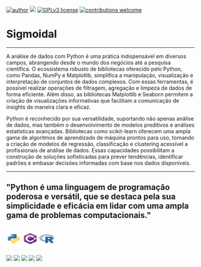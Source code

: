 [![author](https://img.shields.io/badge/author-JhonnyLimachiChoque.-red.svg)](https://www.linkedin.com/in/jhonny-limachi-choque-md-mph-mhr-697bb5256/) [![](https://img.shields.io/badge/python-3.7+-blue.svg)](https://www.python.org/downloads/release/python-365/) [![GPLv3 license](https://img.shields.io/badge/License-GPLv3-blue.svg)](http://perso.crans.org/besson/LICENSE.html) [![contributions welcome](https://img.shields.io/badge/contributions-welcome-brightgreen.svg?style=flat)](https://github.com/carlosfab/data_science/issues)


# Sigmoidal 

---------------------------------------------------------------------------------------------------------------------------------------------------------------------------------------------------------------
A análise de dados com Python é uma prática indispensável em diversos campos, abrangendo desde o mundo dos negócios até a pesquisa científica. O ecossistema robusto de bibliotecas oferecido pelo Python, como Pandas, NumPy e Matplotlib, simplifica a manipulação, visualização e interpretação de conjuntos de dados complexos. Com essas ferramentas, é possível realizar operações de filtragem, agregação e limpeza de dados de forma eficiente. Além disso, as bibliotecas Matplotlib e Seaborn permitem a criação de visualizações informativas que facilitam a comunicação de insights de maneira clara e eficaz.

Python é reconhecido por sua versatilidade, suportando não apenas análise de dados, mas também o desenvolvimento de modelos preditivos e análises estatísticas avançadas. Bibliotecas como scikit-learn oferecem uma ampla gama de algoritmos de aprendizado de máquina prontos para uso, tornando a criação de modelos de regressão, classificação e clustering acessível a profissionais de análise de dados. Essas capacidades possibilitam a construção de soluções sofisticadas para prever tendências, identificar padrões e embasar decisões informadas com base nos dados disponíveis.

------------------------------------------------------------------------------------------------------------------------------------------------------------------------------------------------------------------
"Python é uma linguagem de programação poderosa e versátil, que se destaca pela sua simplicidade e eficácia em lidar com uma ampla gama de problemas computacionais."
-------------------------------------------------------------------------------------------------------------------------------------------------------------------------------------------------------------------

<div style="display: inline_block"><br>

  <img align="center" alt="Jhonny-Python" height="30" width="40" src="https://raw.githubusercontent.com/devicons/devicon/master/icons/python/python-original.svg">
  <img align="center" alt="Jhonny-Csharp" height="30" width="40" src="https://raw.githubusercontent.com/devicons/devicon/master/icons/csharp/csharp-original.svg">
  <img align="center" alt="R-Icon" height="30" width="40" src="https://raw.githubusercontent.com/devicons/devicon/master/icons/r/r-original.svg">
  

  
</div>

  ##
 
<div> 
  <a href="https://www.instagram.com/jhonny.limachi.md/"><img src="https://img.shields.io/badge/-Instagram-%23E4405F?style=for-the-badge&logo=instagram&logoColor=white" target="_blank"></a>
 	<a href="https://scholar.google.es/citations?user=kDWFv9cAAAAJ&hl=es&oi=ao"><img src="https://img.shields.io/badge/Google%20Acad%C3%A9mico-4285F4?style=for-the-badge&logo=google-scholar&logoColor=white" target="_blank"></a>
 <a href="https://twitter.com/JhonnyWils68181"><img src="https://img.shields.io/badge/Twitter-1DA1F2?style=for-the-badge&logo=twitter&logoColor=white" target="_blank"></a> 
  <a href = "https://mail.google.com/mail/u/0/#inbox"><img src="https://img.shields.io/badge/-Gmail-%23333?style=for-the-badge&logo=gmail&logoColor=white" target="_blank"></a>
  <a href="https://www.linkedin.com/in/jhonny-limachi-choque-md-mph-mhr-697bb5256/" target="_blank"><img src="https://img.shields.io/badge/-LinkedIn-%230077B5?style=for-the-badge&logo=linkedin&logoColor=white" target="_blank"></a> 
  
</div>
